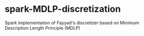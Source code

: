 # spark-MDLP-discretization
Spark implementation of Fayyad's discretizer based on Minimum Description Length Principle (MDLP)
